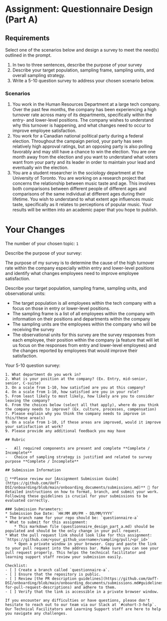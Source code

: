 # Assignment: Questionnaire Design (Part A)

## Requirements
Select one of the scenarios below and design a survey to meet the need(s) outlined in the prompt.

1.	In two to three sentences, describe the purpose of your survey
2.	Describe your target population, sampling frame, sampling units, and overall sampling strategy.
3.	Write a 5-10 question survey to address your chosen scenario below.


### Scenarios
1.	You work in the Human Resources Department at a large tech company. Over the past few months, the company has been experiencing a high turnover rate across many of its departments, specifically within the entry- and lower-level positions. The company wishes to understand why this turnover is happening, and what changes need to occur to improve employee satisfaction.
2.	You work for a Canadian national political party during a federal election. Throughout the campaign period, your party has seen relatively high approval ratings, but an opposing party is also polling favorably and may still have a chance to win the election. You are one month away from the election and you want to understand what voters want from your party and its leader in order to maintain your lead and eventually win the election.
3.	You are a student researcher in the sociology department at the University of Toronto. You are working on a research project that concerns the relationship between music taste and age. This involves both comparisons between different people of different ages and comparisons of the same individual at different ages during their lifetime. You wish to understand to what extent age influences music taste, specifically as it relates to perceptions of popular music. Your results will be written into an academic paper that you hope to publish.


# Your Changes

The number of your chosen topic: `1`

Describe the purpose of your survey:

The purpose of my survey is to determine the cause of the high turnover rate within the company especially within entry and lower-level positions and identify what changes employees need to improve employee satisfaction. 

Describe your target population, sampling frame, sampling units, and observational units:

- The target population is all employees within the tech company with a focus on those in entry or lower-level positions. 
- The sampling frame is a list of all employees within the company with information on their positions and departments within the company
- The sampling units are the employees within the company who will be receiving the survey
- The observational units for this survey are the survey responses from each employee, their position within the company (a feature that will let us focus on the responses from entry and lower-level employees) and the changes reported by employees that would improve their satisfaction. 

Your 5-10 question survey:
```
1. What department do you work in? 
2. What is your position at the company? (Ex. Entry, mid-senior, senior, C-suite)
3. On a scale from 1-10, how satisfied are you at this company?
4. On a scale from 1-10, how satisfied are you in your role?
5. From least likely to most likely, how likely are you to consider leaving the company? 
6. From the choices below (select all that apply), where do you think the company needs to improve? (Ex. culture, processes, compensation)
7. Please explain why you think the company needs to improve in this/these area(s)
8. On a scale from 1-10, if these areas are improved, would it improve your satisfaction at work? 
9. Please provide any additional feedback you may have

## Rubric

-	All required components are present and complete **Complete / Incomplete**
-	Choice of sampling strategy is justified and related to survey purpose **Complete / Incomplete**

## Submission Information

🚨 **Please review our [Assignment Submission Guide](https://github.com/UofT-DSI/onboarding/blob/main/onboarding_documents/submissions.md)** 🚨 for detailed instructions on how to format, branch, and submit your work. Following these guidelines is crucial for your submissions to be evaluated correctly.

### Submission Parameters:
* Submission Due Date: `HH:MM AM/PM - DD/MM/YYYY`
* The branch name for your repo should be: `questionnaire-a`
* What to submit for this assignment:
    * This markdown file (questionnaire_design_part_a.md) should be populated and should be the only change in your pull request.
* What the pull request link should look like for this assignment: `https://github.com/<your_github_username>/sampling/pull/<pr_id>`
    * Open a private window in your browser. Copy and paste the link to your pull request into the address bar. Make sure you can see your pull request properly. This helps the technical facilitator and learning support staff review your submission easily.

Checklist:
- [ ] Create a branch called `questionnaire-a`.
- [ ] Ensure that the repository is public.
- [ ] Review [the PR description guidelines](https://github.com/UofT-DSI/onboarding/blob/main/onboarding_documents/submissions.md#guidelines-for-pull-request-descriptions) and adhere to them.
- [ ] Verify that the link is accessible in a private browser window.

If you encounter any difficulties or have questions, please don't hesitate to reach out to our team via our Slack at `#cohort-3-help`. Our Technical Facilitators and Learning Support staff are here to help you navigate any challenges.
